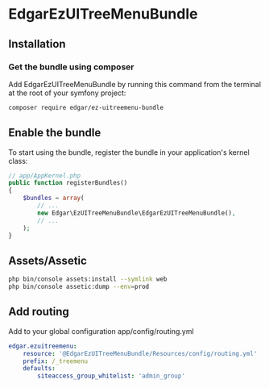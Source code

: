 # EdgarEzUITreeMenuBundle

## Installation

### Get the bundle using composer

Add EdgarEzUITreeMenuBundle by running this command from the terminal at the root of
your symfony project:

```bash
composer require edgar/ez-uitreemenu-bundle
```

## Enable the bundle

To start using the bundle, register the bundle in your application's kernel class:

```php
// app/AppKernel.php
public function registerBundles()
{
    $bundles = array(
        // ...
        new Edgar\EzUITreeMenuBundle\EdgarEzUITreeMenuBundle(),
        // ...
    );
}
```

## Assets/Assetic

```bash
php bin/console assets:install --symlink web
php bin/console assetic:dump --env=prod
```

## Add routing

Add to your global configuration app/config/routing.yml

```yaml
edgar.ezuitreemenu:
    resource: '@EdgarEzUITreeMenuBundle/Resources/config/routing.yml'
    prefix: /_treemenu
    defaults:
        siteaccess_group_whitelist: 'admin_group'
```
